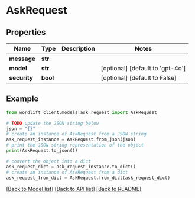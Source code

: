 # AskRequest


## Properties

Name | Type | Description | Notes
------------ | ------------- | ------------- | -------------
**message** | **str** |  | 
**model** | **str** |  | [optional] [default to 'gpt-4o']
**security** | **bool** |  | [optional] [default to False]

## Example

```python
from wordlift_client.models.ask_request import AskRequest

# TODO update the JSON string below
json = "{}"
# create an instance of AskRequest from a JSON string
ask_request_instance = AskRequest.from_json(json)
# print the JSON string representation of the object
print(AskRequest.to_json())

# convert the object into a dict
ask_request_dict = ask_request_instance.to_dict()
# create an instance of AskRequest from a dict
ask_request_from_dict = AskRequest.from_dict(ask_request_dict)
```
[[Back to Model list]](../README.md#documentation-for-models) [[Back to API list]](../README.md#documentation-for-api-endpoints) [[Back to README]](../README.md)


